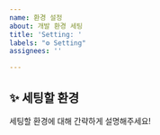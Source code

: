 ```yaml
---
name: 환경 설정
about: 개발 환경 세팅
title: 'Setting: '
labels: "⚙ Setting"
assignees: ''

---
```


## ✨ 세팅할 환경
세팅할 환경에 대해 간략하게 설명해주세요!

<br>

[//]: # (### 📕 래퍼런스)
